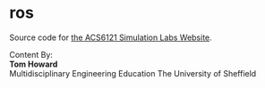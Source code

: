 # ros

Source code for [the ACS6121 Simulation Labs Website](https://lincaolab.github.io/acs6121/).   

Content By:  
**Tom Howard**  
Multidisciplinary Engineering Education 
The University of Sheffield
